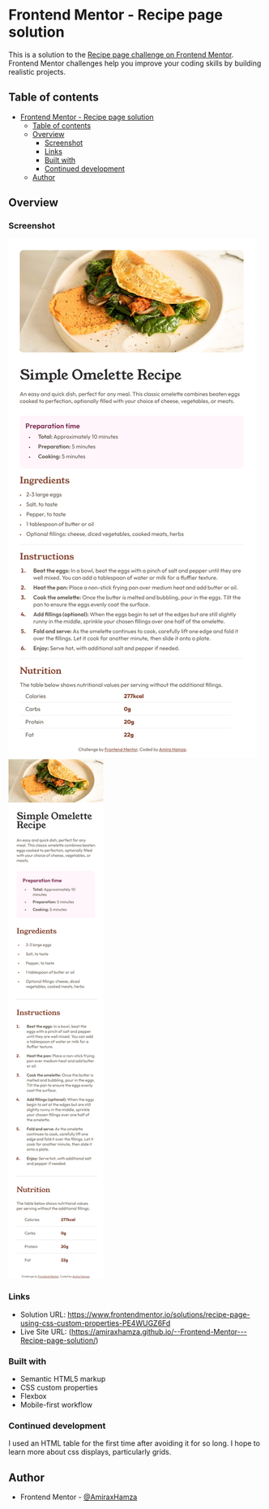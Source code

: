# Frontend Mentor - Recipe page solution

This is a solution to the [Recipe page challenge on Frontend Mentor](https://www.frontendmentor.io/challenges/recipe-page-KiTsR8QQKm). Frontend Mentor challenges help you improve your coding skills by building realistic projects. 

## Table of contents

- [Frontend Mentor - Recipe page solution](#frontend-mentor---recipe-page-solution)
  - [Table of contents](#table-of-contents)
  - [Overview](#overview)
    - [Screenshot](#screenshot)
    - [Links](#links)
    - [Built with](#built-with)
    - [Continued development](#continued-development)
  - [Author](#author)


## Overview

### Screenshot

![1440](img/Laptop%20view.png)
![375](img/Mobile%20view.png)


### Links

- Solution URL: https://www.frontendmentor.io/solutions/recipe-page-using-css-custom-properties-PE4WUGZ6Fd
- Live Site URL: (https://amiraxhamza.github.io/--Frontend-Mentor---Recipe-page-solution/)

### Built with

- Semantic HTML5 markup
- CSS custom properties
- Flexbox
- Mobile-first workflow

### Continued development

I used an HTML table for the first time after avoiding it for so long. I hope to learn more about css displays, particularly grids.

## Author

- Frontend Mentor - [@AmiraxHamza](https://www.frontendmentor.io/profile/AmiraxHamza)
